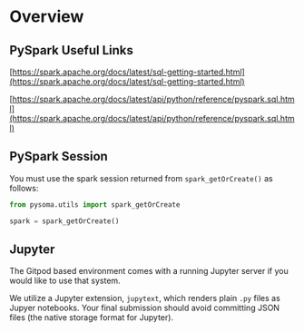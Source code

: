 # Overview

## PySpark Useful Links

[https://spark.apache.org/docs/latest/sql-getting-started.html](https://spark.apache.org/docs/latest/sql-getting-started.html)

[https://spark.apache.org/docs/latest/api/python/reference/pyspark.sql.html](https://spark.apache.org/docs/latest/api/python/reference/pyspark.sql.html)

## PySpark Session

You must use the spark session returned from `spark_getOrCreate()` as follows:

```python
from pysoma.utils import spark_getOrCreate

spark = spark_getOrCreate()
```

## Jupyter

The Gitpod based environment comes with a running Jupyter server if you would like to use that system.

We utilize a Jupyter extension, `jupytext`, which renders plain `.py` files as Jupyer notebooks. Your final submission should avoid committing JSON files (the native storage format for Jupyter).
